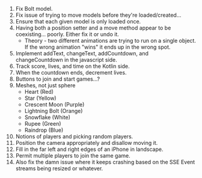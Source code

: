 1. Fix Bolt model.
2. Fix issue of trying to move models before they're loaded/created...
3. Ensure that each given model is only loaded once.
4. Having both a position setter and a move method appear to be coexisting... poorly. Either fix it or undo it.
    * Theory - two different animations are trying to run on a single object. If the wrong animation "wins" it ends up in the wrong spot.
5. Implement addText, changeText, addCountdown, and changeCountdown in the javascript side.
6. Track score, lives, and time on the Kotlin side.
7. When the countdown ends, decrement lives.
8. Buttons to join and start games...?
9. Meshes, not just sphere
    * Heart (Red)
    * Star (Yellow)
    * Crescent Moon (Purple)
    * Lightning Bolt (Orange)
    * Snowflake (White)
    * Rupee (Green)
    * Raindrop (Blue)
10. Notions of players and picking random players.
11. Position the camera appropriately and disallow moving it.
12. Fill in the far left and right edges of an iPhone in landscape.
13. Permit multiple players to join the same game.
14. Also fix the damn issue where it keeps crashing based on the SSE Event streams being resized or whatever.
